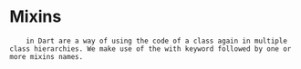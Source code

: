 # Mixins 
        in Dart are a way of using the code of a class again in multiple class hierarchies. We make use of the with keyword followed by one or more mixins names.